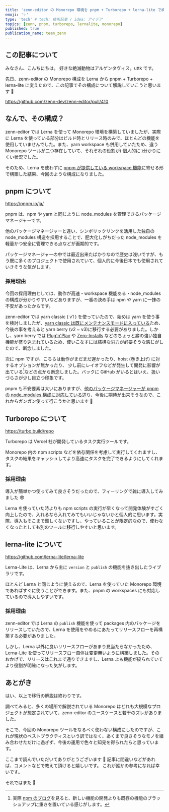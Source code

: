 ```yaml
---
title: 'zenn-editor の Monorepo 環境を pnpm + Turborepo + lerna-lite で構築した話'
emoji: '✨'
type: 'tech' # tech: 技術記事 / idea: アイデア
topics: [zenn, pnpm, turborepo, lernalite, monorepo]
published: true
publication_name: team_zenn
---
```


## この記事について

みなさん、こんちにちは。
好きな絶滅動物はアルゲンタヴィス。uttk です。

先日、zenn-editor の Monorepo 構成を Lerna から pnpm + Turborepo + lerna-lite に変えたので、この記事でその構成について解説していこうと思います 💪

https://github.com/zenn-dev/zenn-editor/pull/410

## なんで、その構成？

zenn-editor では Lerna を使って Monorepo 環境を構築していましたが、実際に Lerna を使っている部分はビルド時とリリース時のみで、ほとんどの機能を使用していませんでした。また、yarn workspace も併用していたため、違う Monorepo ツールが二つ存在していて、それぞれの役割が( 個人的に )分かりにくい状況でした。

そのため、Lerna を使わずに [pnpm が提供している workspace 機能](https://pnpm.io/ja/workspaces)に寄せる形で構築した結果、今回のような構成になりました。

## pnpm について

https://pnpm.io/ja/

pnpm は、npm や yarn と同じように node_modules を管理できるパッケージマネージャーです。

他のパッケージマネージャーと違い、シンボリックリンクを活用した独自の node_modules 構造を採用することで、肥大化しがちだった node_modules を軽量かつ安全に管理できる点などが画期的です。

パッケージマネージャーの中では最近出来たばかりなので歴史は浅いですが、もう既に多くのプロジェクトで使用されていて、個人的に今後日本でも使用されていきそうな気がします。

### 採用理由

今回の採用理由としては、動作が高速・workspace 機能ある・node_modules の構成が分かりやすいなどありますが、一番の決め手は npm や yarn に一抹の不安があったからです。

zenn-editor では yarn classic ( v1 ) を使っていたので、始めは yarn を使う事を検討しましたが、[yarn classic は既にメンテナンスモードに入っている](https://dev.to/arcanis/introducing-yarn-2-4eh1#what-will-happen-to-the-legacy-codebase)ため、今後の事を考えると yarn berry (v2 ~ v3)に移行する必要がありました。しかし、yarn berry では [Plug'n'Play](https://yarnpkg.com/features/pnp) や [Zero-Installs](https://yarnpkg.com/features/zero-installs) などのちょっと癖の強い独自機能が盛り込まれているため、使いこなすには結構な労力が必要そうな感じがしたので、断念しました。

次に npm ですが、こちらは動作がまだまだ遅かったり、hoist (巻き上げ) に対するオプションが無かったり、 少し前にレイオフなどが発生して開発に影響が出ている[^1]などの点から断念しました。バックに GitHub がいるとはいえ、扱いづらさが少し目立つ印象です。

[^1]: 実際 [npm のブログ](https://github.blog/changelog/2022-10-24-npm-v9-0-0-released/)を見ると、新しい機能の開発よりも既存の機能のブラッシュアップに重きを置いている感じがします。

pnpm も不安要素は大いにありますが、[他のパッケージマネージャーが pnpm の node_modules 構成に対応している](https://pnpm.io/ja/blog/2021/12/29/yearly-update#競合ツールの動向)辺り、今後に期待が出来そうなので、これからガンガン使って行こうかと思います 💪

## Turborepo について

https://turbo.build/repo

Turborepo は Vercel 社が開発しているタスク実行ツールです。

Monorepo 内の npm scripts などを依存関係を考慮して実行してくれますし、タスクの結果をキャッシュしてより高速にタスクを完了できるようにしてくれます。

### 採用理由

導入が簡単かつ使ってみて良さそうだったので、フィーリングで雑に導入してみました 😎

Lerna を使っていた時よりも npm scripts の実行が早くなって開発体験がすごく向上したので、入れるなら入れてみてもいいじゃないかと個人的に思います。実際、導入もそこまで難しくないですし、やっていることが限定的なので、使わなくなったとしても別のツールに移行しやすいと思います。

## lerna-lite について

https://github.com/lerna-lite/lerna-lite

Lerna-Lite は、Lerna から主に `version` と `publish` の機能を抜き出したライブラリです。

ほとんど Lerna と同じように使えるので、Lerna を使っていた Monorepo 環境であればすぐに使うことができます。また、pnpm の workspaces にも対応しているので導入しやすいです。

### 採用理由

zenn-editor では Lerna の `publish` 機能を使って packages 内のパッケージをリリースしていたので、Lerna を使用をやめるにあたってリリースフローを再構築する必要がありました。

しかし、Lerna 以外に良いリリースフローがあまり見当たらなかったため、Lerna-Lite を使ってリリースフロー自体は変更無いように構築しました。そのおかげで、リリースはこれまで通りできますし、Lerna よも機能が絞られていてより役割が明確になった気がします。

## あとがき

はい、以上で移行の解説は終わりです。

調べてみると、多くの場所で解説されている Monorepo はどれも大規模なプロジェクトが想定されていて、zenn-editor のユースケースと若干のズレがありました。

そこで、今回の Monorepo ツールをなるべく使わない構成にしたのですが、これが現状のベストプラクティスという訳ではなく、あくまで良さそうなモノを組み合わせただけに過ぎず、今後の運用で色々と知見を得られたらと思っています。

ここまで読んでいただいてありがとうございます 🙏
記事に間違いなどがあれば、コメントなどで教えて頂けると嬉しいです。
これが誰かの参考になれば幸いです。

それではまた 👋
